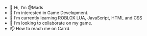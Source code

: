 - 👋 Hi, I’m @Mads
- 👀 I’m interested in Game Development.
- 🌱 I’m currently learning ROBLOX LUA, JavaScript, HTML and CSS
- 💞️ I’m looking to collaborate on my game.
- 📫 How to reach me on Carrd.

<!---
AnxiShinx/AnxiShinx is a ✨ special ✨ repository because its `README.md` (this file) appears on your GitHub profile.
You can click the Preview link to take a look at your changes.
--->
